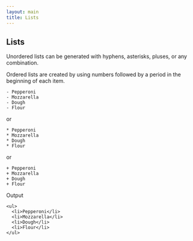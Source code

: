 ```yaml
---
layout: main
title: Lists
---
```


<h2>Lists</h2>

<p>Unordered lists can be generated with hyphens, asterisks, pluses, or any combination.</p>
<p>Ordered lists are created by using numbers followed by a period in the beginning of each item.</p>

<pre><code>- Pepperoni
- Mozzarella
- Dough
- Flour</code></pre>

<p>or</p>

<pre><code>* Pepperoni
* Mozzarella
* Dough
* Flour</code></pre>

<p>or</p>

<pre><code>+ Pepperoni
+ Mozzarella
+ Dough
+ Flour</code></pre>

<h7>Output</h7>
<pre><code>&lt;ul&gt;
  &lt;li&gt;Pepperoni&lt;/li&gt;
  &lt;li&gt;Mozzarella&lt;/li&gt;
  &lt;li&gt;Dough&lt;/li&gt;
  &lt;li&gt;Flour&lt;/li&gt;
&lt;/ul&gt;</code></pre>
